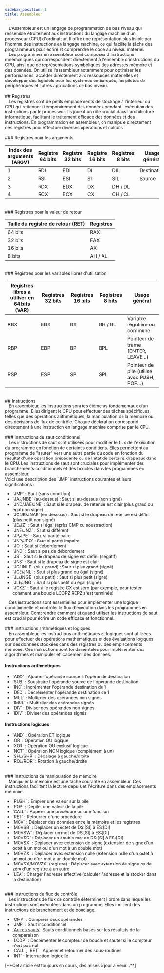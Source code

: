 ```yaml
---
sidebar_position: 1
title: Assembleur
---
```


<link href="https://fonts.cdnfonts.com/css/poppins" rel="stylesheet"/>

<div style={{ fontFamily: 'Poppins, sans-serif' }}>
  <div>
    &nbsp; &nbsp;L'Assembleur est un <span style={{ color: 'var(--md-basic-highlight)' }}>langage de programmation de bas niveau</span> qui ressemble étroitement aux instructions du langage machine d'un processeur (CPU) d'ordinateur. Il offre une représentation plus lisible par l'homme des instructions en langage machine, ce qui facilite la tâche des programmeurs pour écrire et comprendre le code au niveau matériel.
  </div>
  <div>
    &nbsp; &nbsp;Les programmes en assembleur sont composés d'instructions mnémoniques qui correspondent directement à l'ensemble d'instructions du CPU, ainsi que de représentations symboliques des adresses mémoire et des données. On utilise l'assembleur notamment pour optimiser les performances, accéder directement aux ressources matérielles et développer des logiciels pour les systèmes embarqués, les pilotes de périphériques et autres applications de bas niveau.
  </div>

  <br/>
  ## <span style={{ color: '#3366ff' }}>Registres</span>

  <div>
    &nbsp; &nbsp;Les registres sont de petits emplacements de stockage à l'intérieur du CPU qui retiennent temporairement des données pendant l'exécution des instructions par le processeur. Ils jouent un rôle crucial dans l'architecture informatique, facilitant le traitement efficace des données et des instructions. En programmation en assembleur, on manipule directement ces registres pour effectuer diverses opérations et calculs.
  </div>

  <br/>
  ### <span style={{ color: '#30b05c' }}>Registres pour les arguments</span>

  <table>
    <thead>
      <tr>
        <th>Index des arguments (ARGV)</th>
        <th>Registre 64 bits</th>
        <th>Registre 32 bits</th>
        <th>Registre 16 bits</th>
        <th>Registres 8 bits</th>
        <th>Usage général</th>
      </tr>
    </thead>
    <tbody>
      <tr>
        <td>1</td>
        <td style={{ color: '#ff6666' }}>RDI</td>
        <td style={{ color: '#ff6666' }}>EDI</td>
        <td style={{ color: '#ff6666' }}>DI</td>
        <td style={{ color: '#ff6666' }}>DIL</td>
        <td>Destination</td>
      </tr>
      <tr>
        <td>2</td>
        <td style={{ color: '#ff6666' }}>RSI</td>
        <td style={{ color: '#ff6666' }}>ESI</td>
        <td style={{ color: '#ff6666' }}>SI</td>
        <td style={{ color: '#ff6666' }}>SIL</td>
        <td>Source</td>
      </tr>
      <tr>
        <td>3</td>
        <td style={{ color: '#ff6666' }}>RDX</td>
        <td style={{ color: '#ff6666' }}>EDX</td>
        <td style={{ color: '#ff6666' }}>DX</td>
        <td style={{ color: '#ff6666' }}>DH / DL</td>
        <td></td>
      </tr>
      <tr>
        <td>4</td>
        <td style={{ color: '#ff6666' }}>RCX</td>
        <td style={{ color: '#ff6666' }}>ECX</td>
        <td style={{ color: '#ff6666' }}>CX</td>
        <td style={{ color: '#ff6666' }}>CH / CL</td>
        <td></td>
      </tr>
    </tbody>
  </table>

  <br/>
  ### <span style={{ color: '#30b05c' }}>Registres pour la valeur de retour</span>

  <table>
    <thead>
      <tr>
        <th>Taille du registre de retour (RET)</th>
        <th>Registres</th>
      </tr>
    </thead>
    <tbody>
      <tr>
        <td>64 bits</td>
        <td style={{ color: '#ff6666' }}>RAX</td>
      </tr>
      <tr>
        <td>32 bits</td>
        <td style={{ color: '#ff6666' }}>EAX</td>
      </tr>
      <tr>
        <td>16 bits</td>
        <td style={{ color: '#ff6666' }}>AX</td>
      </tr>
      <tr>
        <td>8 bits</td>
        <td style={{ color: '#ff6666' }}>AH / AL</td>
      </tr>
    </tbody>
  </table>

  <br/>
  ### <span style={{ color: '#30b05c' }}>Registres pour les variables libres d'utilisation</span>

  <table>
    <thead>
      <tr>
        <th>Registres libres à utiliser en 64 bits (VAR)</th>
        <th>Registres 32 bits</th>
        <th>Registres 16 bits</th>
        <th>Registres 8 bits</th>
        <th>Usage général</th>
      </tr>
    </thead>
    <tbody>
      <tr>
        <td style={{ color: '#ff6666' }}>RBX</td>
        <td style={{ color: '#ff6666' }}>EBX</td>
        <td style={{ color: '#ff6666' }}>BX</td>
        <td style={{ color: '#ff6666' }}>BH / BL</td>
        <td>Variable régulière ou commune</td>
      </tr>
      <tr>
        <td style={{ color: '#ff6666' }}>RBP</td>
        <td style={{ color: '#ff6666' }}>EBP</td>
        <td style={{ color: '#ff6666' }}>BP</td>
        <td style={{ color: '#ff6666' }}>BPL</td>
        <td>Pointeur de trame (ENTER, LEAVE…)</td>
      </tr>
      <tr>
        <td style={{ color: '#ff6666' }}>RSP</td>
        <td style={{ color: '#ff6666' }}>ESP</td>
        <td style={{ color: '#ff6666' }}>SP</td>
        <td style={{ color: '#ff6666' }}>SPL</td>
        <td>Pointeur de pile (utilisé avec PUSH, POP…)</td>
      </tr>
    </tbody>
  </table>

  <br/>
  ## <span style={{ color: '#3366ff' }}>Instructions</span>

  <div>
    &nbsp; &nbsp;En assembleur, les instructions sont les éléments fondamentaux d'un programme. Elles dirigent le CPU pour effectuer des tâches spécifiques, telles que des opérations arithmétiques, la manipulation de la mémoire ou des décisions de flux de contrôle. Chaque déclaration correspond directement à une instruction en langage machine comprise par le CPU.
  </div>

  <br/>
  ### <span style={{ color: '#30b05c' }}>Instructions de saut conditionnel</span>

  <div>
    &nbsp; &nbsp;Les instructions de saut sont utilisées pour modifier le flux de l'exécution du programme en fonction de certaines conditions. Elles permettent au programme de "sauter" vers une autre partie du code en fonction du résultat d'une opération précédente ou de l'état de certains drapeaux dans le CPU. Les instructions de saut sont cruciales pour implémenter des branchements conditionnels et des boucles dans les programmes en assembleur.
  </div>

  <div>
    Voici une description des <span style={{ color: 'var(--md-basic-highlight)' }}>`JMP`</span> instructions courantes et leurs significations :
  </div>

  <ul>
    <li><span style={{ color: 'var(--md-basic-highlight)' }}>`JMP`</span> : Saut (sans condition)</li>
    <li><span style={{ color: 'var(--md-basic-highlight)' }}>`JA/JNBE`</span> (au-dessus) : Saut si au-dessus (non signé)</li>
    <li><span style={{ color: 'var(--md-basic-highlight)' }}>`JNC/JAE/JNB`</span> : Saut si le drapeau de retenue est clair (plus grand ou égal non signé)</li>
    <li><span style={{ color: 'var(--md-basic-highlight)' }}>`JC/JB/JNAE`</span> (en dessous) : Saut si le drapeau de retenue est défini (plus petit non signé)</li>
    <li><span style={{ color: 'var(--md-basic-highlight)' }}>`JE/JZ`</span> : Saut si égal (après CMP ou soustraction)</li>
    <li><span style={{ color: 'var(--md-basic-highlight)' }}>`JNE/JNZ`</span> : Saut si différent</li>
    <li><span style={{ color: 'var(--md-basic-highlight)' }}>`JP/JPE`</span> : Saut si parité paire</li>
    <li><span style={{ color: 'var(--md-basic-highlight)' }}>`JNP/JPO`</span> : Saut si parité impaire</li>
    <li><span style={{ color: 'var(--md-basic-highlight)' }}>`JO`</span> : Saut si débordement</li>
    <li><span style={{ color: 'var(--md-basic-highlight)' }}>`JNO`</span> : Saut si pas de débordement</li>
    <li><span style={{ color: 'var(--md-basic-highlight)' }}>`JS`</span> : Saut si le drapeau de signe est défini (négatif)</li>
    <li><span style={{ color: 'var(--md-basic-highlight)' }}>`JNS`</span> : Saut si le drapeau de signe est clair</li>
    <li><span style={{ color: 'var(--md-basic-highlight)' }}>`JG/JNLE`</span> (plus grand) : Saut si plus grand (signé)</li>
    <li><span style={{ color: 'var(--md-basic-highlight)' }}>`JGE/JNL`</span> : Saut si plus grand ou égal (signé)</li>
    <li><span style={{ color: 'var(--md-basic-highlight)' }}>`JL/JNGE`</span> (plus petit) : Saut si plus petit (signé)</li>
    <li><span style={{ color: 'var(--md-basic-highlight)' }}>`JLE/JNG`</span> : Saut si plus petit ou égal (signé)</li>
    <li><span style={{ color: 'var(--md-basic-highlight)' }}>`JCXZ`</span> : Saut si le registre CX est zéro (par exemple, pour tester comment une boucle LOOPZ REPZ s'est terminée)</li>
  </ul>

  <div>
    &nbsp; &nbsp;Ces instructions sont essentielles pour implémenter une logique conditionnelle et contrôler le flux d'exécution dans les programmes en assembleur. Comprendre comment et quand utiliser les instructions de saut est crucial pour écrire un code efficace et fonctionnel.
  </div>

  <br/>
  ### <span style={{ color: '#30b05c' }}>Instructions arithmétiques et logiques</span>

  <div>
    &nbsp; &nbsp;En assembleur, les instructions arithmétiques et logiques sont utilisées pour effectuer des opérations mathématiques et des évaluations logiques sur des données stockées dans des registres ou des emplacements mémoire. Ces instructions sont fondamentales pour implémenter des algorithmes et manipuler efficacement des données.
  </div>

  <h4>Instructions arithmétiques</h4>
  <ul>
    <li><span style={{ color: 'var(--md-basic-highlight)' }}>`ADD`</span> : Ajouter l'opérande source à l'opérande destination</li>
    <li><span style={{ color: 'var(--md-basic-highlight)' }}>`SUB`</span> : Soustraire l'opérande source de l'opérande destination</li>
    <li><span style={{ color: 'var(--md-basic-highlight)' }}>`INC`</span> : Incrémenter l'opérande destination de 1</li>
    <li><span style={{ color: 'var(--md-basic-highlight)' }}>`DEC`</span> : Décrémenter l'opérande destination de 1</li>
    <li><span style={{ color: 'var(--md-basic-highlight)' }}>`MUL`</span> : Multiplier des opérandes non signés</li>
    <li><span style={{ color: 'var(--md-basic-highlight)' }}>`IMUL`</span> : Multiplier des opérandes signés</li>
    <li><span style={{ color: 'var(--md-basic-highlight)' }}>`DIV`</span> : Diviser des opérandes non signés</li>
    <li><span style={{ color: 'var(--md-basic-highlight)' }}>`IDIV`</span> : Diviser des opérandes signés</li>
  </ul>

  <h4>Instructions logiques</h4>
  <ul>
    <li><span style={{ color: 'var(--md-basic-highlight)' }}>`AND`</span> : Opération ET logique</li>
    <li><span style={{ color: 'var(--md-basic-highlight)' }}>`OR`</span> : Opération OU logique</li>
    <li><span style={{ color: 'var(--md-basic-highlight)' }}>`XOR`</span> : Opération OU exclusif logique</li>
    <li><span style={{ color: 'var(--md-basic-highlight)' }}>`NOT`</span> : Opération NON logique (complément à un)</li>
    <li><span style={{ color: 'var(--md-basic-highlight)' }}>`SHL/SHR`</span> : Décalage à gauche/droite</li>
    <li><span style={{ color: 'var(--md-basic-highlight)' }}>`ROL/ROR`</span> : Rotation à gauche/droite</li>
  </ul>

  <br/>
  ### <span style={{ color: '#30b05c' }}>Instructions de manipulation de mémoire</span>

  <div>
    &nbsp; &nbsp;Manipuler la mémoire est une tâche courante en assembleur. Ces instructions facilitent la lecture depuis et l'écriture dans des emplacements mémoire.
  </div>

  <ul>
    <li><span style={{ color: 'var(--md-basic-highlight)' }}>`PUSH`</span> : Empiler une valeur sur la pile</li>
    <li><span style={{ color: 'var(--md-basic-highlight)' }}>`POP`</span> : Dépiler une valeur de la pile</li>
    <li><span style={{ color: 'var(--md-basic-highlight)' }}>`CALL`</span> : Appeler une procédure ou une fonction</li>
    <li><span style={{ color: 'var(--md-basic-highlight)' }}>`RET`</span> : Retourner d'une procédure</li>
    <li><span style={{ color: 'var(--md-basic-highlight)' }}>`MOV`</span> : Déplacer des données entre la mémoire et les registres</li>
    <li><span style={{ color: 'var(--md-basic-highlight)' }}>`MOVSB`</span> : Déplacer un octet de DS:[SI] à ES:[DI]</li>
    <li><span style={{ color: 'var(--md-basic-highlight)' }}>`MOVSW`</span> : Déplacer un mot de DS:[SI] à ES:[DI]</li>
    <li><span style={{ color: 'var(--md-basic-highlight)' }}>`MOVSD`</span> : Déplacer un double mot de DS:[SI] à ES:[DI]</li>
    <li><span style={{ color: 'var(--md-basic-highlight)' }}>`MOVSX`</span> : Déplacer avec extension de signe (extension de signe d'un octet à un mot ou d'un mot à un double mot)</li>
    <li><span style={{ color: 'var(--md-basic-highlight)' }}>`MOVZX`</span> : Déplacer avec extension nulle (extension nulle d'un octet à un mot ou d'un mot à un double mot)</li>
    <li><span style={{ color: 'var(--md-basic-highlight)' }}>`MOVSX/MOVZX`</span> (registre) : Déplacer avec extension de signe ou de zéro d'un registre à un autre</li>
    <li><span style={{ color: 'var(--md-basic-highlight)' }}>`LEA`</span> : Charger l'adresse effective (calculer l'adresse et la stocker dans la destination)</li>
  </ul>

  <br/>
  ### <span style={{ color: '#30b05c' }}>Instructions de flux de contrôle</span>

  <div>
    &nbsp; &nbsp;Les instructions de flux de contrôle déterminent l'ordre dans lequel les instructions sont exécutées dans un programme. Elles incluent des instructions de branchement et de bouclage.
  </div>

  <ul>
    <li><span style={{ color: 'var(--md-basic-highlight)' }}>`CMP`</span> : Comparer deux opérandes</li>
    <li><span style={{ color: 'var(--md-basic-highlight)' }}>`JMP`</span> : Saut inconditionnel</li>
    <li><a href="/fr/docs/Global%20Dictionnary/Global%20Dictionnary/Assembly#instructions-de-saut-conditionnel" style={{ color: 'var(--md-basic-highlight)' }}>`Autres sauts`</a>: Sauts conditionnels basés sur les résultats de la comparaison</li>
    <li><span style={{ color: 'var(--md-basic-highlight)' }}>`LOOP`</span> : Décrémenter le compteur de boucle et sauter si le compteur n'est pas nul</li>
    <li><span style={{ color: 'var(--md-basic-highlight)' }}>`CALL`, `RET`</span> : Appeler et retourner des sous-routines</li>
    <li><span style={{ color: 'var(--md-basic-highlight)' }}>`INT`</span> : Interruption logicielle</li>
  </ul>

  <div>
    [**Cet article est toujours en cours, des mises à jour à venir...**]
  </div>
</div>
